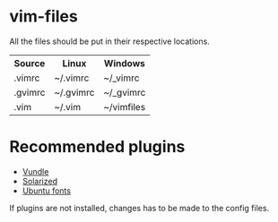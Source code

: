 vim-files
=========

All the files should be put in their respective locations.

<table>
  <tr>
    <th>Source</th>
    <th>Linux</th>
    <th>Windows</th>
  <tr>
  <tr>
    <td>.vimrc</td>
    <td>~/.vimrc</td>
    <td>~/_vimrc</td>
  <tr>
    <td>.gvimrc</td>
    <td>~/.gvimrc</td>
    <td>~/_gvimrc</td>
  </tr>
  <tr>
    <td>.vim</td>
    <td>~/.vim</td>
    <td>~/vimfiles</td>
  </tr>
</table>

Recommended plugins
===================

* [Vundle](http://github.com/gmarik/Vundle.vim)
* [Solarized](https://github.com/altercation/vim-colors-solarized)
* [Ubuntu fonts](http://font.ubuntu.com/)

If plugins are not installed, changes has to be made to the config files.

